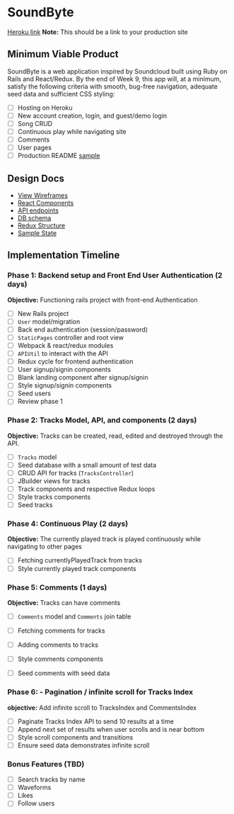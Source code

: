 # SoundByte

[Heroku link][heroku] **Note:** This should be a link to your production site

[heroku]: http://www.herokuapp.com

## Minimum Viable Product

SoundByte is a web application inspired by Soundcloud built using Ruby on Rails and React/Redux.  By the end of Week 9, this app will, at a minimum, satisfy the following criteria with smooth, bug-free navigation, adequate seed data and sufficient CSS styling:

- [ ] Hosting on Heroku
- [ ] New account creation, login, and guest/demo login
- [ ] Song CRUD
- [ ] Continuous play while navigating site
- [ ] Comments
- [ ] User pages
- [ ] Production README [sample](docs/production_readme.md)

## Design Docs
* [View Wireframes][wireframes]
* [React Components][components]
* [API endpoints][api-endpoints]
* [DB schema][schema]
* [Redux Structure][redux-structure]
* [Sample State][sample-state]

[wireframes]: wireframes
[components]: component-heirarchy.md
[redux-structure]: redux-structure.md
[sample-state]: sample-state.md
[api-endpoints]: api-endpoints.md
[schema]: schema.md

## Implementation Timeline

### Phase 1: Backend setup and Front End User Authentication (2 days)

**Objective:** Functioning rails project with front-end Authentication

- [ ] New Rails project
- [ ] `User` model/migration
- [ ] Back end authentication (session/password)
- [ ] `StaticPages` controller and root view
- [ ] Webpack & react/redux modules
- [ ] `APIUtil` to interact with the API
- [ ] Redux cycle for frontend authentication
- [ ] User signup/signin components
- [ ] Blank landing component after signup/signin
- [ ] Style signup/signin components
- [ ] Seed users
- [ ] Review phase 1

### Phase 2: Tracks Model, API, and components (2 days)

**Objective:** Tracks can be created, read, edited and destroyed through
the API.

- [ ] `Tracks` model
- [ ] Seed database with a small amount of test data
- [ ] CRUD API for tracks (`TracksController`)
- [ ] JBuilder views for tracks
- [ ] Track components and respective Redux loops
- [ ] Style tracks components
- [ ] Seed tracks

### Phase 4: Continuous Play (2 days)

**Objective:** The currently played track is played continuously while navigating to other pages

- [ ] Fetching currentlyPlayedTrack from tracks
- [ ] Style currently played track components

### Phase 5: Comments (1 days)

**Objective:** Tracks can have comments

- [ ] `Comments` model and `Comments` join table
- [ ] Fetching comments for tracks
- [ ] Adding comments to tracks
- [ ] Style comments components
- [ ] Seed comments with seed data


### Phase 6: - Pagination / infinite scroll for Tracks Index

**objective:** Add infinite scroll to TracksIndex and CommentsIndex

- [ ] Paginate Tracks Index API to send 10 results at a time
- [ ] Append next set of results when user scrolls and is near bottom
- [ ] Style scroll components and transitions
- [ ] Ensure seed data demonstrates infinite scroll

### Bonus Features (TBD)
- [ ] Search tracks by name
- [ ] Waveforms
- [ ] Likes
- [ ] Follow users
